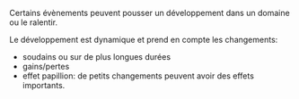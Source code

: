 Certains évènements peuvent pousser un développement dans un domaine ou le ralentir.

Le développement est dynamique et prend en compte les changements:
- soudains ou sur de plus longues durées
- gains/pertes
- effet papillion: de petits changements peuvent avoir des effets importants.

